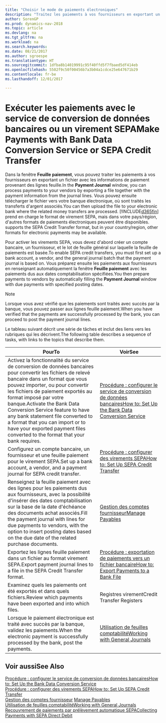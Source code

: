 ```yaml
---
title: "Choisir le mode de paiements électroniques"
description: "Traitez les paiements à vos fournisseurs en exportant un fichier avec les informations de paiement provenant des lignes feuille."
author: SorenGP
ms.prod: dynamics-nav-2018
ms.topic: article
ms.devlang: na
ms.tgt_pltfrm: na
ms.workload: na
ms.search.keywords: 
ms.date: 08/21/2017
ms.author: sgroespe
ms.translationtype: HT
ms.sourcegitcommit: 1dfba8b14019991c95f40ffd5f7fbaed5df414eb
ms.openlocfilehash: 5502f9c50f00456b7a3b04a1cdce25e647671b29
ms.contentlocale: fr-be
ms.lasthandoff: 12/01/2017

---
```

# <a name="make-payments-with-bank-data-conversion-service-or-sepa-credit-transfer"></a><span data-ttu-id="520b6-103">Exécuter les paiements avec le service de conversion de données bancaires ou un virement SEPA</span><span class="sxs-lookup"><span data-stu-id="520b6-103">Make Payments with Bank Data Conversion Service or SEPA Credit Transfer</span></span>
<span data-ttu-id="520b6-104">Dans la fenêtre **Feuille paiement**, vous pouvez traiter les paiements à vos fournisseurs en exportant un fichier avec les informations de paiement provenant des lignes feuille.</span><span class="sxs-lookup"><span data-stu-id="520b6-104">In the **Payment Journal** window, you can process payments to your vendors by exporting a file together with the payment information from the journal lines.</span></span> <span data-ttu-id="520b6-105">Vous pouvez ensuite télécharger le fichier vers votre banque électronique, où sont traités les transferts d'argent associés.</span><span class="sxs-lookup"><span data-stu-id="520b6-105">You can then upload the file to your electronic bank where the related money transfers are processed.</span></span> [!INCLUDE[d365fin](includes/d365fin_md.md)]<span data-ttu-id="520b6-106"> prend en charge le format de virement SEPA, mais dans votre pays/région, d'autres formats de paiements électroniques peuvent être disponibles.</span><span class="sxs-lookup"><span data-stu-id="520b6-106"> supports the SEPA Credit Transfer format, but in your country/region, other formats for electronic payments may be available.</span></span>   

 <span data-ttu-id="520b6-107">Pour activer les virements SEPA, vous devez d'abord créer un compte bancaire, un fournisseur, et le lot de feuille général sur laquelle la feuille de paiements est basée.</span><span class="sxs-lookup"><span data-stu-id="520b6-107">To enable SEPA credit transfers, you must first set up a bank account, a vendor, and the general journal batch that the payment journal is based on.</span></span> <span data-ttu-id="520b6-108">Vous préparez ensuite les paiements aux fournisseurs en renseignant automatiquement la fenêtre **Feuille paiement** avec les paiements dus aux dates comptabilisation spécifiées.</span><span class="sxs-lookup"><span data-stu-id="520b6-108">You then prepare payments to vendors by automatically filling the **Payment Journal** window with due payments with specified posting dates.</span></span>  

> [!NOTE]  
>  <span data-ttu-id="520b6-109">Lorsque vous avez vérifié que les paiements sont traités avec succès par la banque, vous pouvez passer aux lignes feuille paiement.</span><span class="sxs-lookup"><span data-stu-id="520b6-109">When you have verified that the payments are successfully processed by the bank, you can proceed to post the payment journal lines.</span></span>  

 <span data-ttu-id="520b6-110">Le tableau suivant décrit une série de tâches et inclut des liens vers les rubriques qui les décrivent.</span><span class="sxs-lookup"><span data-stu-id="520b6-110">The following table describes a sequence of tasks, with links to the topics that describe them.</span></span>   

|<span data-ttu-id="520b6-111">**Pour**</span><span class="sxs-lookup"><span data-stu-id="520b6-111">**To**</span></span>|<span data-ttu-id="520b6-112">**Voir**</span><span class="sxs-lookup"><span data-stu-id="520b6-112">**See**</span></span>|  
|------------|-------------|  
|<span data-ttu-id="520b6-113">Activez la fonctionnalité du service de conversion de données bancaires pour convertir les fichiers de relevé bancaire dans un format que vous pouvez importer, ou pour convertir les fichiers de paiement exportés au format imposé par votre banque.</span><span class="sxs-lookup"><span data-stu-id="520b6-113">Activate the Bank Data Conversion Service feature to have any bank statement file converted to a format that you can import or to have your exported payment files converted to the format that your bank requires.</span></span>|[<span data-ttu-id="520b6-114">Procédure : configurer le service de conversion de données bancaires</span><span class="sxs-lookup"><span data-stu-id="520b6-114">How to: Set Up the Bank Data Conversion Service</span></span>](bank-how-setup-bank-data-conversion-service.md)|  
|<span data-ttu-id="520b6-115">Configurez un compte bancaire, un fournisseur et une feuille paiement pour le virement SEPA.</span><span class="sxs-lookup"><span data-stu-id="520b6-115">Set up a bank account, a vendor, and a payment journal for SEPA credit transfer.</span></span>|[<span data-ttu-id="520b6-116">Procédure : configurer des virements SEPA</span><span class="sxs-lookup"><span data-stu-id="520b6-116">How to: Set Up SEPA Credit Transfer</span></span>](finance-how-to-set-up-sepa-credit-transfer.md)|  
|<span data-ttu-id="520b6-117">Renseignez la feuille paiement avec des lignes pour les paiements dus aux fournisseurs, avec la possibilité d'insérer des dates comptabilisation sur la base de la date d'échéance des documents achat associés.</span><span class="sxs-lookup"><span data-stu-id="520b6-117">Fill the payment journal with lines for due payments to vendors, with the option to insert posting dates based on the due date of the related purchase documents.</span></span>|[<span data-ttu-id="520b6-118">Gestion des comptes fournisseur</span><span class="sxs-lookup"><span data-stu-id="520b6-118">Manage Payables</span></span>](payables-manage-payables.md)|  
|<span data-ttu-id="520b6-119">Exportez les lignes feuille paiement dans un fichier au format virement SEPA.</span><span class="sxs-lookup"><span data-stu-id="520b6-119">Export payment journal lines to a file in the SEPA Credit Transfer format.</span></span>|[<span data-ttu-id="520b6-120">Procédure : exportation de paiements vers un fichier bancaire</span><span class="sxs-lookup"><span data-stu-id="520b6-120">How to: Export Payments to a Bank File</span></span>](payables-how-export-payments-bank-file.md)|  
|<span data-ttu-id="520b6-121">Examinez quels les paiements ont été exportés et dans quels fichiers.</span><span class="sxs-lookup"><span data-stu-id="520b6-121">Review which payments have been exported and into which files.</span></span>|<span data-ttu-id="520b6-122">Registres virement</span><span class="sxs-lookup"><span data-stu-id="520b6-122">Credit Transfer Registers</span></span>|  
|<span data-ttu-id="520b6-123">Lorsque le paiement électronique est traité avec succès par la banque, validez les paiements.</span><span class="sxs-lookup"><span data-stu-id="520b6-123">When the electronic payment is successfully processed by the bank, post the payments.</span></span>|[<span data-ttu-id="520b6-124">Utilisation de feuilles comptabilité</span><span class="sxs-lookup"><span data-stu-id="520b6-124">Working with General Journals</span></span>](ui-work-general-journals.md)|  

## <a name="see-also"></a><span data-ttu-id="520b6-125">Voir aussi</span><span class="sxs-lookup"><span data-stu-id="520b6-125">See Also</span></span>  
[<span data-ttu-id="520b6-126">Procédure : configurer le service de conversion de données bancaires</span><span class="sxs-lookup"><span data-stu-id="520b6-126">How to: Set Up the Bank Data Conversion Service</span></span>](bank-how-setup-bank-data-conversion-service.md)  
[<span data-ttu-id="520b6-127">Procédure : configurer des virements SEPA</span><span class="sxs-lookup"><span data-stu-id="520b6-127">How to: Set Up SEPA Credit Transfer</span></span>](finance-how-to-set-up-sepa-credit-transfer.md)  
<span data-ttu-id="520b6-128">[Gestion des comptes fournisseur](payables-manage-payables.md) </span><span class="sxs-lookup"><span data-stu-id="520b6-128">[Manage Payables](payables-manage-payables.md) </span></span>  
[<span data-ttu-id="520b6-129">Utilisation de feuilles comptabilité</span><span class="sxs-lookup"><span data-stu-id="520b6-129">Working with General Journals</span></span>](ui-work-general-journals.md)  
[<span data-ttu-id="520b6-130">Recouvrement de paiements par prélèvement automatique SEPA</span><span class="sxs-lookup"><span data-stu-id="520b6-130">Collecting Payments with SEPA Direct Debit</span></span>](finance-collect-payments-with-sepa-direct-debit.md)   

